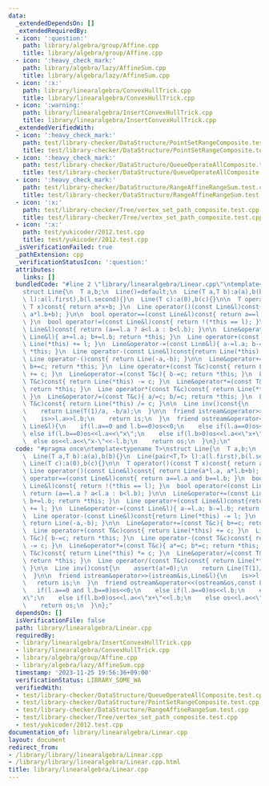 ```yaml
---
data:
  _extendedDependsOn: []
  _extendedRequiredBy:
  - icon: ':question:'
    path: library/algebra/group/Affine.cpp
    title: library/algebra/group/Affine.cpp
  - icon: ':heavy_check_mark:'
    path: library/algebra/lazy/AffineSum.cpp
    title: library/algebra/lazy/AffineSum.cpp
  - icon: ':x:'
    path: library/linearalgebra/ConvexHullTrick.cpp
    title: library/linearalgebra/ConvexHullTrick.cpp
  - icon: ':warning:'
    path: library/linearalgebra/InsertConvexHullTrick.cpp
    title: library/linearalgebra/InsertConvexHullTrick.cpp
  _extendedVerifiedWith:
  - icon: ':heavy_check_mark:'
    path: test/library-checker/DataStructure/PointSetRangeComposite.test.cpp
    title: test/library-checker/DataStructure/PointSetRangeComposite.test.cpp
  - icon: ':heavy_check_mark:'
    path: test/library-checker/DataStructure/QueueOperateAllComposite.test.cpp
    title: test/library-checker/DataStructure/QueueOperateAllComposite.test.cpp
  - icon: ':heavy_check_mark:'
    path: test/library-checker/DataStructure/RangeAffineRangeSum.test.cpp
    title: test/library-checker/DataStructure/RangeAffineRangeSum.test.cpp
  - icon: ':x:'
    path: test/library-checker/Tree/vertex_set_path_composite.test.cpp
    title: test/library-checker/Tree/vertex_set_path_composite.test.cpp
  - icon: ':x:'
    path: test/yukicoder/2012.test.cpp
    title: test/yukicoder/2012.test.cpp
  _isVerificationFailed: true
  _pathExtension: cpp
  _verificationStatusIcon: ':question:'
  attributes:
    links: []
  bundledCode: "#line 2 \"library/linearalgebra/Linear.cpp\"\ntemplate<typename T>\n\
    struct Line{\n  T a,b;\n  Line()=default;\n  Line(T a,T b):a(a),b(b){}\n  Line(pair<T,T>\
    \ l):a(l.first),b(l.second){}\n  Line(T c):a(0),b(c){}\n\n  T operator()(const\
    \ T x)const{ return a*x+b; }\n  Line operator()(const Line&l)const{ return Line(a*l.a,\
    \ a*l.b+b); }\n\n  bool operator==(const Line&l)const{ return a==l.a and b==l.b;\
    \ }\n  bool operator!=(const Line&l)const{ return !(*this == l); }\n  bool operator<(const\
    \ Line&l)const{ return (a==l.a ? a<l.a : b<l.b); }\n\n  Line&operator+=(const\
    \ Line&l){ a+=l.a; b+=l.b; return *this; }\n  Line operator+(const Line&l)const{return\
    \ Line(*this) += l; }\n  Line&operator-=(const Line&l){ a-=l.a; b-=l.b; return\
    \ *this; }\n  Line operator-(const Line&l)const{return Line(*this) -= l; }\n \
    \ Line operator-()const{ return Line(-a,-b); }\n\n  Line&operator+=(const T&c){\
    \ b+=c; return *this; }\n  Line operator+(const T&c)const{ return Line(*this)\
    \ += c; }\n  Line&operator-=(const T&c){ b-=c; return *this; }\n  Line operator-(const\
    \ T&c)const{ return Line(*this) -= c; }\n  Line&operator*=(const T&c){ a*=c; b*=c;\
    \ return *this; }\n  Line operator*(const T&c)const{ return Line(*this) *= c;\
    \ }\n  Line&operator/=(const T&c){ a/=c; b/=c; return *this; }\n  Line operator/(const\
    \ T&c)const{ return Line(*this) /= c; }\n\n  Line inv()const{\n    assert(a!=0);\n\
    \    return Line(T(1)/a, -b/a);\n  }\n\n  friend istream&operator>>(istream&is,Line&l){\n\
    \    is>>l.a>>l.b;\n    return is;\n  }\n  friend ostream&operator<<(ostream&os,const\
    \ Line&l){\n    if(l.a==0 and l.b==0)os<<0;\n    else if(l.a==0)os<<l.b;\n   \
    \ else if(l.b==0)os<<l.a<<\"x\";\n    else if(l.b>0)os<<l.a<<\"x+\"<<l.b;\n  \
    \  else os<<l.a<<\"x-\"<<-l.b;\n    return os;\n  }\n};\n"
  code: "#pragma once\ntemplate<typename T>\nstruct Line{\n  T a,b;\n  Line()=default;\n\
    \  Line(T a,T b):a(a),b(b){}\n  Line(pair<T,T> l):a(l.first),b(l.second){}\n \
    \ Line(T c):a(0),b(c){}\n\n  T operator()(const T x)const{ return a*x+b; }\n \
    \ Line operator()(const Line&l)const{ return Line(a*l.a, a*l.b+b); }\n\n  bool\
    \ operator==(const Line&l)const{ return a==l.a and b==l.b; }\n  bool operator!=(const\
    \ Line&l)const{ return !(*this == l); }\n  bool operator<(const Line&l)const{\
    \ return (a==l.a ? a<l.a : b<l.b); }\n\n  Line&operator+=(const Line&l){ a+=l.a;\
    \ b+=l.b; return *this; }\n  Line operator+(const Line&l)const{return Line(*this)\
    \ += l; }\n  Line&operator-=(const Line&l){ a-=l.a; b-=l.b; return *this; }\n\
    \  Line operator-(const Line&l)const{return Line(*this) -= l; }\n  Line operator-()const{\
    \ return Line(-a,-b); }\n\n  Line&operator+=(const T&c){ b+=c; return *this; }\n\
    \  Line operator+(const T&c)const{ return Line(*this) += c; }\n  Line&operator-=(const\
    \ T&c){ b-=c; return *this; }\n  Line operator-(const T&c)const{ return Line(*this)\
    \ -= c; }\n  Line&operator*=(const T&c){ a*=c; b*=c; return *this; }\n  Line operator*(const\
    \ T&c)const{ return Line(*this) *= c; }\n  Line&operator/=(const T&c){ a/=c; b/=c;\
    \ return *this; }\n  Line operator/(const T&c)const{ return Line(*this) /= c;\
    \ }\n\n  Line inv()const{\n    assert(a!=0);\n    return Line(T(1)/a, -b/a);\n\
    \  }\n\n  friend istream&operator>>(istream&is,Line&l){\n    is>>l.a>>l.b;\n \
    \   return is;\n  }\n  friend ostream&operator<<(ostream&os,const Line&l){\n \
    \   if(l.a==0 and l.b==0)os<<0;\n    else if(l.a==0)os<<l.b;\n    else if(l.b==0)os<<l.a<<\"\
    x\";\n    else if(l.b>0)os<<l.a<<\"x+\"<<l.b;\n    else os<<l.a<<\"x-\"<<-l.b;\n\
    \    return os;\n  }\n};"
  dependsOn: []
  isVerificationFile: false
  path: library/linearalgebra/Linear.cpp
  requiredBy:
  - library/linearalgebra/InsertConvexHullTrick.cpp
  - library/linearalgebra/ConvexHullTrick.cpp
  - library/algebra/group/Affine.cpp
  - library/algebra/lazy/AffineSum.cpp
  timestamp: '2023-11-25 19:56:36+09:00'
  verificationStatus: LIBRARY_SOME_WA
  verifiedWith:
  - test/library-checker/DataStructure/QueueOperateAllComposite.test.cpp
  - test/library-checker/DataStructure/PointSetRangeComposite.test.cpp
  - test/library-checker/DataStructure/RangeAffineRangeSum.test.cpp
  - test/library-checker/Tree/vertex_set_path_composite.test.cpp
  - test/yukicoder/2012.test.cpp
documentation_of: library/linearalgebra/Linear.cpp
layout: document
redirect_from:
- /library/library/linearalgebra/Linear.cpp
- /library/library/linearalgebra/Linear.cpp.html
title: library/linearalgebra/Linear.cpp
---
```

